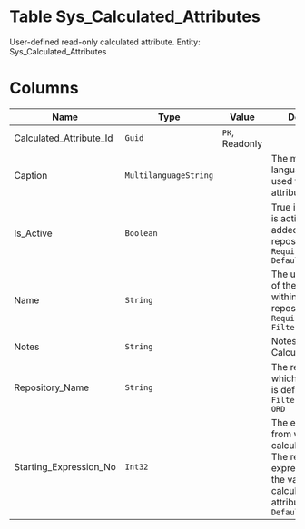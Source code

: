 # Table Sys_Calculated_Attributes

User-defined read-only calculated attribute. Entity: Sys_Calculated_Attributes

# Columns

| Name | Type | Value | Description |
| - | - | - | --- |
|Calculated_Attribute_Id|`Guid`|`PK`, Readonly||
|Caption|`MultilanguageString`||The multi-language caption, used to display the attribute. `Required` |
|Is_Active|`Boolean`||True if the attribute is activated and added to the repository. `Required` `Default(false)` |
|Name|`String`||The unique name of the attribute within the repository. `Required` `Filter(eq;like)` |
|Notes|`String`||Notes for this CalculatedAttribute. |
|Repository_Name|`String`||The repository, for which the attribute is defined. `Required` `Filter(multi eq)` `ORD` |
|Starting_Expression_No|`Int32`||The expression, from which the calculation starts. The result of the expression gives the value of the calculated attribute. `Required` `Default(10)` |
